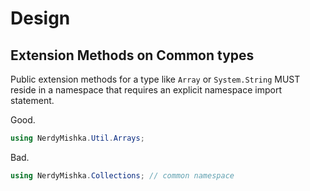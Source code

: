 # Design

## Extension Methods on Common types

Public extension methods for a type like `Array` or `System.String` MUST reside
in a namespace that requires an explicit namespace import statement.

Good.

```csharp
using NerdyMishka.Util.Arrays;
```

Bad.

```csharp
using NerdyMishka.Collections; // common namespace
```

